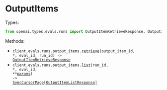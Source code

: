 # OutputItems


Types:

```python
from openai.types.evals.runs import OutputItemRetrieveResponse, OutputItemListResponse
```

Methods:

- <code title="get /evals/{eval_id}/runs/{run_id}/output_items/{output_item_id}">client.evals.runs.output_items.<a href="./src/openai/resources/evals/runs/output_items.py">retrieve</a>(output_item_id, \*, eval_id, run_id) -> <a href="./src/openai/types/evals/runs/output_item_retrieve_response.py">OutputItemRetrieveResponse</a></code>
- <code title="get /evals/{eval_id}/runs/{run_id}/output_items">client.evals.runs.output_items.<a href="./src/openai/resources/evals/runs/output_items.py">list</a>(run_id, \*, eval_id, \*\*<a href="src/openai/types/evals/runs/output_item_list_params.py">params</a>) -> <a href="./src/openai/types/evals/runs/output_item_list_response.py">SyncCursorPage[OutputItemListResponse]</a></code>
